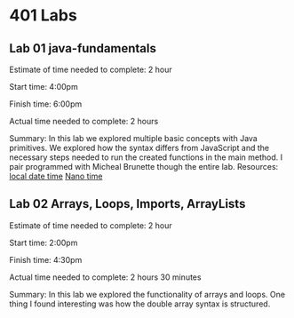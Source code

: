 # 401 Labs

## Lab 01 java-fundamentals


Estimate of time needed to complete: 2 hour

Start time: 4:00pm

Finish time: 6:00pm

Actual time needed to complete: 2 hours

Summary: In this lab we explored multiple basic concepts with Java primitives. We explored how the syntax differs from JavaScript and the necessary steps needed to run the created functions in the main method. I pair programmed with Micheal Brunette though the entire lab.
Resources:
[local date time](https://howtodoinjava.com/java/date-time/execution-elapsed-time/#2-systemnanotime)
[Nano time](https://mkyong.com/java8/java-8-how-to-format-localdatetime/)

## Lab 02 Arrays, Loops, Imports, ArrayLists

Estimate of time needed to complete: 2 hour

Start time: 2:00pm

Finish time: 4:30pm

Actual time needed to complete: 2 hours 30 minutes

Summary: In this lab we explored the functionality of arrays and loops. One thing I found interesting was how the double array syntax is structured. 